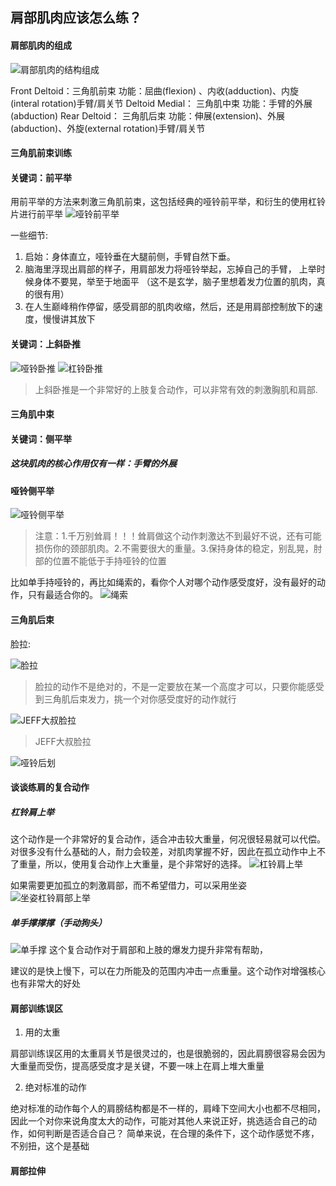 ## 肩部肌肉应该怎么练？

#### 肩部肌肉的组成
![肩部肌肉的结构组成](img/shoulder/肩部肌肉的结构组成.gif)


Front Deltoid：三角肌前束
功能：屈曲(flexion) 、内收(adduction)、内旋(interal rotation)手臂/肩关节
Deltoid Medial： 三角肌中束
功能：手臂的外展(abduction)
Rear Deltoid： 三角肌后束
功能：伸展(extension)、外展(abduction)、外旋(external rotation)手臂/肩关节

#### 三角肌前束训练

#### 关键词：前平举

用前平举的方法来刺激三角肌前束，这包括经典的哑铃前平举，和衍生的使用杠铃片进行前平举
![哑铃前平举](img/shoulder/哑铃前平举.gif)

一些细节:
1. 启始：身体直立，哑铃垂在大腿前侧，手臂自然下垂。
2. 脑海里浮现出肩部的样子，用肩部发力将哑铃举起，忘掉自己的手臂， 上举时候身体不要晃，举至于地面平 （这不是玄学，脑子里想着发力位置的肌肉，真的很有用）
3. 在人生巅峰稍作停留，感受肩部的肌肉收缩，然后，还是用肩部控制放下的速度，慢慢讲其放下

#### 关键词：上斜卧推
![哑铃卧推](img/shoulder/哑铃卧推.gif)
![杠铃卧推](img/shoulder/杠铃卧推.gif)
>上斜卧推是一个非常好的上肢复合动作，可以非常有效的刺激胸肌和肩部.

#### 三角肌中束

#### 关键词：侧平举

##### 这块肌肉的核心作用仅有一样：手臂的外展

#### 哑铃侧平举
![哑铃侧平举](img/shoulder/哑铃侧平举.gif)
>注意：1.千万别耸肩！！！耸肩做这个动作刺激达不到最好不说，还有可能损伤你的颈部肌肉。2.不需要很大的重量。3.保持身体的稳定，别乱晃，肘部的位置不能低于手持哑铃的位置

比如单手持哑铃的，再比如绳索的，看你个人对哪个动作感受度好，没有最好的动作，只有最适合你的。
![绳索](img/shoulder/绳索.gif)

#### 三角肌后束
脸拉:

![脸拉](img/shoulder/脸拉.gif)
>脸拉的动作不是绝对的，不是一定要放在某一个高度才可以，只要你能感受到三角肌后束发力，挑一个对你感受度好的动作就行

![JEFF大叔脸拉](img/shoulder/JEFF大叔脸拉.gif)
>JEFF大叔脸拉

![哑铃后划](img/shoulder/哑铃后划.gif)


#### 谈谈练肩的复合动作
##### 杠铃肩上举
这个动作是一个非常好的复合动作，适合冲击较大重量，何况很轻易就可以代偿。 对很多没有什么基础的人，耐力会较差，对肌肉掌握不好，因此在孤立动作中上不了重量，所以，使用复合动作上大重量，是个非常好的选择。
![杠铃肩上举](img/shoulder/杠铃肩上举.gif)

如果需要更加孤立的刺激肩部，而不希望借力，可以采用坐姿
![坐姿杠铃肩部上举](img/shoulder/坐姿杠铃肩部上举.gif)


##### 单手撑撑撑（手动狗头）
![单手撑](img/shoulder/单手撑.gif)
这个复合动作对于肩部和上肢的爆发力提升非常有帮助，

建议的是快上慢下，可以在力所能及的范围内冲击一点重量。这个动作对增强核心也有非常大的好处

#### 肩部训练误区
1. 用的太重

 肩部训练误区用的太重肩关节是很灵过的，也是很脆弱的，因此肩膀很容易会因为大重量而受伤，提高感受度才是关键，不要一味上在肩上堆大重量

2.  绝对标准的动作

  绝对标准的动作每个人的肩膀结构都是不一样的，肩峰下空间大小也都不尽相同，因此一个对你来说角度太大的动作，可能对其他人来说正好，挑选适合自己的动作，如何判断是否适合自己？ 简单来说，在合理的条件下，这个动作感觉不疼，不别扭，这个是基础


#### 肩部拉伸